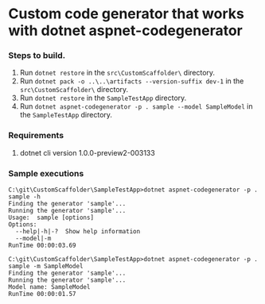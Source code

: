 # Custom code generator that works with dotnet aspnet-codegenerator

### Steps to build. 
1. Run `dotnet restore` in the `src\CustomScaffolder\` directory.
2. Run `dotnet pack -o ..\..\artifacts --version-suffix dev-1` in the `src\CustomScaffolder\` directory.
3. Run `dotnet restore` in the `SampleTestApp` directory.
4. Run `dotnet aspnet-codegenerator -p . sample --model SampleModel` in the `SampleTestApp` directory.


### Requirements
1. dotnet cli version 1.0.0-preview2-003133

### Sample executions

```
C:\git\CustomScaffolder\SampleTestApp>dotnet aspnet-codegenerator -p . sample -h
Finding the generator 'sample'...
Running the generator 'sample'...
Usage:  sample [options]
Options:
  --help|-h|-?  Show help information
  --model|-m
RunTime 00:00:03.69
```

```
C:\git\CustomScaffolder\SampleTestApp>dotnet aspnet-codegenerator -p . sample -m SampleModel
Finding the generator 'sample'...
Running the generator 'sample'...
Model name: SampleModel
RunTime 00:00:01.57
```
